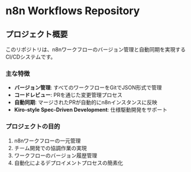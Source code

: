 # n8n Workflows Repository

## プロジェクト概要
このリポジトリは、n8nワークフローのバージョン管理と自動同期を実現するCI/CDシステムです。

### 主な特徴
- **バージョン管理**: すべてのワークフローをGitでJSON形式で管理
- **コードレビュー**: PRを通じた変更管理プロセス
- **自動同期**: マージされたPRが自動的にn8nインスタンスに反映
- **Kiro-style Spec-Driven Development**: 仕様駆動開発をサポート

### プロジェクトの目的
1. n8nワークフローの一元管理
2. チーム開発での協調作業の実現
3. ワークフローのバージョン履歴管理
4. 自動化によるデプロイメントプロセスの簡素化